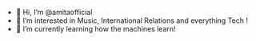 - 👋 Hi, I’m @amitaofficial
- 👀 I’m interested in Music, International Relations and everything Tech !
- 🌱 I’m currently learning how the machines learn! 

<!---
amitaofficial/amitaofficial is a ✨ special ✨ repository because its `README.md` (this file) appears on your GitHub profile.
You can click the Preview link to take a look at your changes.
--->
